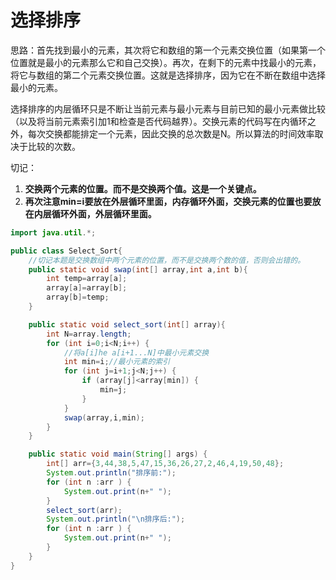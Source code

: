 # 选择排序

思路：首先找到最小的元素，其次将它和数组的第一个元素交换位置（如果第一个位置就是最小的元素那么它和自己交换）。再次，在剩下的元素中找最小的元素，将它与数组的第二个元素交换位置。这就是选择排序，因为它在不断在数组中选择最小的元素。

选择排序的内层循环只是不断让当前元素与最小元素与目前已知的最小元素做比较（以及将当前元素索引加1和检查是否代码越界）。交换元素的代码写在内循环之外，每次交换都能排定一个元素，因此交换的总次数是N。所以算法的时间效率取决于比较的次数。

切记：
1. **交换两个元素的位置。而不是交换两个值。这是一个关键点。**
2. **再次注意min=i要放在外层循环里面，内存循环外面，交换元素的位置也要放在内层循环外面，外层循环里面。**


```java
import java.util.*;

public class Select_Sort{
	//切记本题是交换数组中两个元素的位置，而不是交换两个数的值，否则会出错的。
	public static void swap(int[] array,int a,int b){
		int temp=array[a];
		array[a]=array[b];
		array[b]=temp;
	}

	public static void select_sort(int[] array){
		int N=array.length;
		for (int i=0;i<N;i++) {
			//将a[i]he a[i+1...N]中最小元素交换
			int min=i;//最小元素的索引
			for (int j=i+1;j<N;j++) {
				if (array[j]<array[min]) {
					min=j;
				}
			}
			swap(array,i,min);
		}
	}

	public static void main(String[] args) {
		int[] arr={3,44,38,5,47,15,36,26,27,2,46,4,19,50,48};
		System.out.println("排序前:");
		for (int n :arr ) {
			System.out.print(n+" ");
		}
		select_sort(arr);
		System.out.println("\n排序后:");
		for (int n :arr ) {
			System.out.print(n+" ");
		}
	}
}
```
